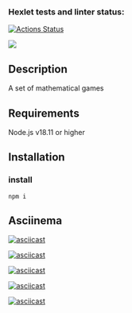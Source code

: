 ### Hexlet tests and linter status:
[![Actions Status](https://github.com/Hamsterrific/frontend-project-44/workflows/hexlet-check/badge.svg)](https://github.com/Hamsterrific/frontend-project-44/actions)

<a href="https://codeclimate.com/github/Hamsterrific/frontend-project-44/maintainability"><img src="https://api.codeclimate.com/v1/badges/dc7d6503adf157c34711/maintainability" /></a>

## Description
A set of mathematical games

## Requirements

Node.js v18.11 or higher

## Installation

### install

```
npm i
```
## Asciinema

[![asciicast](https://asciinema.org/a/i1LJMGfhZHYQFeWJSmaGe7Oxm.svg)](https://asciinema.org/a/i1LJMGfhZHYQFeWJSmaGe7Oxm)

[![asciicast](https://asciinema.org/a/Sym58hrcWUCGVI3MgosyaAwcH.svg)](https://asciinema.org/a/Sym58hrcWUCGVI3MgosyaAwcH)

[![asciicast](https://asciinema.org/a/cEJw9aXKn3cDXh6hTCwd58lMr.svg)](https://asciinema.org/a/cEJw9aXKn3cDXh6hTCwd58lMr)

[![asciicast](https://asciinema.org/a/OUyike1Wq3wFw2d6xL1nzLmqN.svg)](https://asciinema.org/a/OUyike1Wq3wFw2d6xL1nzLmqN)

[![asciicast](https://asciinema.org/a/SPsSQha11Bk5ABkedjNqht7Zt.svg)](https://asciinema.org/a/SPsSQha11Bk5ABkedjNqht7Zt)